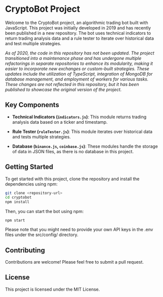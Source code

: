 # CryptoBot Project

Welcome to the CryptoBot project, an algorithmic trading bot built with JavaScript. This project was initially developed in 2019 and has recently been published in a new repository. The bot uses technical indicators to return trading analysis data and a rule tester to iterate over historical data and test multiple strategies.

_As of 2020, the code in this repository has not been updated. The project transitioned into a maintenance phase and has undergone multiple refactorings in separate repositories to enhance its modularity, making it easier to incorporate new exchanges or custom-built strategies. These updates include the utilization of TypeScript, integration of MongoDB for database management, and employment of workers for various tasks. These changes are not reflected in this repository, but it has been published to showcase the original version of the project._

## Key Components

- **Technical Indicators (`indicators.js`)**: This module returns trading analysis data based on a ticker and timestamp.

- **Rule Tester (`ruleTester.js`)**: This module iterates over historical data and tests multiple strategies.

- **Database (`binance.js`, `coinbase.js`)**: These modules handle the storage of data in JSON files, as there is no database in this project.

## Getting Started

To get started with this project, clone the repository and install the dependencies using npm:

```sh
git clone <repository-url>
cd cryptobot
npm install
```

Then, you can start the bot using npm:

```
npm start
```

Please note that you might need to provide your own API keys in the .env files under the src/config/ directory.

## Contributing

Contributions are welcome! Please feel free to submit a pull request.

## License

This project is licensed under the MIT License.
